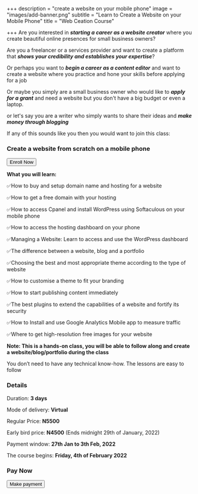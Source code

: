 +++
description = "create a website on your mobile phone"
image = "images/add-banner.png"
subtitle = "Learn to Create a Website on your Mobile Phone"
title = "Web Ceation Course"

+++
Are you interested in **_starting a career as a website creator_** where you create beautiful online presences for small business owners?

Are you a freelancer or a services provider and want to create a platform that **_shows your credibility and establishes your expertise_**?

Or perhaps you want to **_begin a career as a content editor_** and want to create a website where you practice and hone your skills before applying for a job

Or maybe you simply are a small business owner who would like to **_apply for a grant_** and need a website but you don't have a big budget or even a laptop.

or let's say you are a writer who simply wants to share their ideas and **_make money through blogging_**

If any of this sounds like you then you would want to join this class:

### **Create a website from scratch on a mobile phone**

<a href="https://paystack.com/pay/mobile-website-creation"><button type="button" name="button" class="btn btn-primary">Enroll Now</button></a>

**What you will learn:**

✅How to buy and setup domain name and hosting for a website

✅How to get a free domain with your hosting

✅How to access Cpanel and install WordPress using Softaculous on your mobile phone

✅How to access the hosting dashboard on your phone

✅Managing a Website: Learn to access and use the WordPress dashboard

✅The difference between a website, blog and a portfolio

✅Choosing the best and most appropriate theme according to the type of website

✅How to customise a theme to fit your branding

✅How to start publishing content immediately

✅The best plugins to extend the capabilities of a website and fortify its security

✅How to Install and use Google Analytics Mobile app to measure traffic

✅Where to get high-resolution free images for your website

**Note: This is a hands-on class, you will be able to follow along and create a website/blog/portfolio during the class**

You don’t need to have any technical know-how. The lessons are easy to follow

### **Details**

Duration: **3 days**

Mode of delivery: **Virtual**

Regular Price: **N5500**

Early bird price: **N4500** (Ends midnight 29th of January, 2022)

Payment window: **27th Jan to 3th Feb, 2022**

The course begins: **Friday, 4th of February 2022**

### **Pay Now**

<a href="https://paystack.com/pay/mobile-website-creation"><button type="button" name="button" class="btn btn-primary">Make payment</button></a>